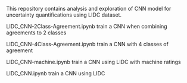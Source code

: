 This repository contains analysis and exploration of CNN model for uncertainty quantifications using LIDC dataset. 
	

LIDC_CNN-2Class-Agreement.ipynb
train a CNN when combining agreements to 2 classes

LIDC_CNN-4Class-Agreement.ipynb
train a CNN with 4 classes of agreement

LIDC_CNN-machine.ipynb
train a CNN using LIDC with machine ratings

LIDC_CNN.ipynb
train a CNN using LIDC 
